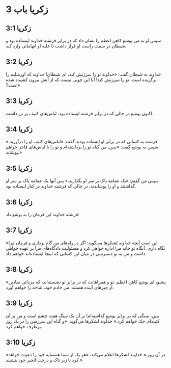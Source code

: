 # زکریا باب 3

## زکریا 3:1
سپس او به من یوشع کاهن اعظم را نشان داد که در برابر فرشته خداوند ایستاده بود و شیطان در سمت راست او قرار داشت تا علیه او اتهاماتی وارد کند.

## زکریا 3:2
خداوند به شیطان گفت: «خداوند تو را سرزنش کند، ای شیطان! خداوند که اورشلیم را برگزیده است، تو را سرزنش کند! آیا این چوبی نیست که از آتش بیرون کشیده شده است؟»

## زکریا 3:3
اکنون یوشع در حالی که در برابر فرشته ایستاده بود، لباس‌های کثیف بر تن داشت.

## زکریا 3:4
فرشته به کسانی که در برابر او ایستاده بودند گفت: «لباس‌های کثیف او را درآورید.» سپس به یوشع گفت: «ببین، من گناه تو را برداشته‌ام و تو را با لباس‌های فاخر خواهم پوشاند.»

## زکریا 3:5
سپس من گفتم: «یک عمامه پاک بر سر او بگذارید.» پس آنها یک عمامه پاک بر سر او گذاشتند و او را پوشاندند، در حالی که فرشته خداوند در کنار ایستاده بود.

## زکریا 3:6
فرشته خداوند این فرمان را به یوشع داد:

## زکریا 3:7
«این است آنچه خداوند لشکرها می‌گوید: اگر در راه‌های من گام برداری و فرمان مرا نگاه داری، آنگاه تو خانه مرا اداره خواهی کرد و مسئولیت دادگاه‌های مرا بر عهده خواهی داشت و من به تو دسترسی در میان این کسانی که اینجا ایستاده‌اند خواهم داد.

## زکریا 3:8
«بشنو، ای یوشع کاهن اعظم، تو و همراهانت که در برابر تو نشسته‌اند، که مردانی نمادین از چیزهای آینده هستند: من خادم خود، شاخه را خواهم آورد.

## زکریا 3:9
ببین، سنگی که در برابر یوشع گذاشته‌ام! بر آن یک سنگ هفت چشم است و من بر آن کتیبه‌ای حک خواهم کرد،» خداوند لشکرها می‌گوید، «و گناه این سرزمین را در یک روز برطرف خواهم کرد.

## زکریا 3:10
«در آن روز،» خداوند لشکرها اعلام می‌کند، «هر یک از شما همسایه خود را دعوت خواهد کرد تا زیر تاک و درخت انجیر خود بنشیند.»
